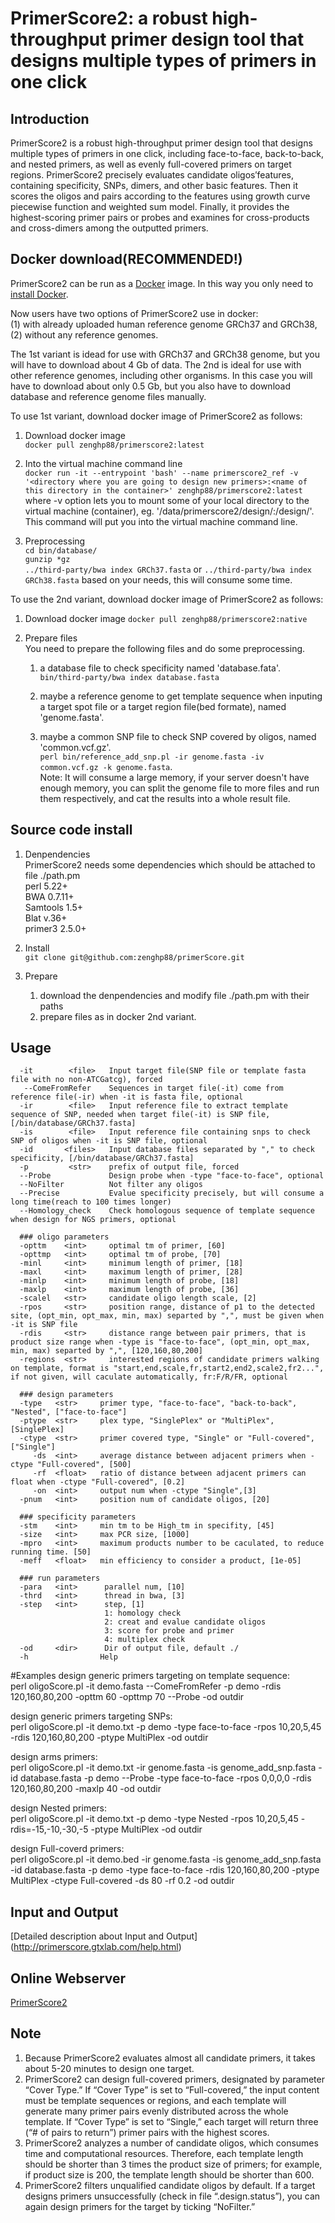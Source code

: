 # PrimerScore2: a robust high-throughput primer design tool that designs multiple types of primers in one click

## Introduction
PrimerScore2 is a robust high-throughput primer design tool that designs multiple types of primers in one click, including face-to-face, back-to-back, and nested primers, as well as evenly full-covered primers on target regions. PrimerScore2 precisely evaluates candidate oligos′features, containing specificity, SNPs, dimers, and other basic features. Then it scores the oligos and pairs according to the features using growth curve piecewise function and weighted sum model. Finally, it provides the highest-scoring primer pairs or probes and examines for cross-products and cross-dimers among the outputted primers.

## Docker download(RECOMMENDED!)
PrimerScore2 can be run as a [Docker](https://www.docker.com) image. In this way you only need to [install Docker](https://docs.docker.com/install/).

Now users have two options of PrimerScore2 use in docker:  
(1) with already uploaded human reference genome GRCh37 and GRCh38,  
(2) without any reference genomes.  

The 1st variant is idead for use with GRCh37 and GRCh38 genome, but you will have to download about 4 Gb of data. The 2nd is ideal for use with other reference genomes, including other organisms. In this case you will have to download about only 0.5 Gb, but you also have to download database and reference genome files manually.

To use 1st variant, download docker image of PrimerScore2 as follows:

1. Download docker image  
   `docker pull zenghp88/primerscore2:latest`

2. Into the virtual machine command line  
   `docker run -it --entrypoint 'bash' --name primerscore2_ref -v '<directory where you are going to design new primers>:<name of this directory in the container>' zenghp88/primerscore2:latest`  
   where -v option lets you to mount some of your local directory to the virtual machine (container), eg. '/data/primerscore2/design/:/design/'. This command will put you into the virtual machine command line.

3. Preprocessing  
   `cd bin/database/`  
   `gunzip *gz`  
   `../third-party/bwa index GRCh37.fasta` or `../third-party/bwa index GRCh38.fasta` based on your needs, this will consume some time.
   
To use the 2nd variant, download docker image of PrimerScore2 as follows:

1. Download docker image
   `docker pull zenghp88/primerscore2:native`

2. Prepare files  
   You need to prepare the following files and do some preprocessing.  
   1) a database file to check specificity named 'database.fata'.  
   `bin/third-party/bwa index database.fasta`  
   
   2) maybe a reference genome to get template sequence when inputing a target spot file or a target region file(bed formate), named 'genome.fasta'.
   
   3) maybe a common SNP file to check SNP covered by oligos, named 'common.vcf.gz'.  
      `perl bin/reference_add_snp.pl -ir genome.fasta -iv common.vcf.gz -k genome.fasta`.  
      Note: It will consume a large memory, if your server doesn't have enough memory, you can split the genome file to more files and run them respectively, and cat the results into a whole result file.  

## Source code install
1. Denpendencies  
   PrimerScore2 needs some dependencies which should be attached to file ./path.pm   
   perl 5.22+   
   BWA 0.7.11+  
   Samtools 1.5+  
   Blat v.36+  
   primer3 2.5.0+  

2. Install  
   `git clone git@github.com:zenghp88/primerScore.git`

3. Prepare  
   1) download the denpendencies and modify file ./path.pm with their paths  
   2) prepare files as in docker 2nd variant.

## Usage 

```
  -it        <file>   Input target file(SNP file or template fasta file with no non-ATCGatcg), forced
   --ComeFromRefer    Sequences in target file(-it) come from reference file(-ir) when -it is fasta file, optional
  -ir        <file>   Input reference file to extract template sequence of SNP, needed when target file(-it) is SNP file, [/bin/database/GRCh37.fasta]
  -is        <file>   Input reference file containing snps to check SNP of oligos when -it is SNP file, optional
  -id       <files>   Input database files separated by "," to check specificity, [/bin/database/GRCh37.fasta]
  -p         <str>    prefix of output file, forced
  --Probe             Design probe when -type "face-to-face", optional
  --NoFilter          Not filter any oligos
  --Precise           Evalue specificity precisely, but will consume a long time(reach to 100 times longer)
  --Homology_check    Check homologous sequence of template sequence when design for NGS primers, optional

  ### oligo parameters
  -opttm    <int>     optimal tm of primer, [60]
  -opttmp   <int>     optimal tm of probe, [70]
  -minl     <int>     minimum length of primer, [18]
  -maxl     <int>     maximum length of primer, [28]
  -minlp    <int>     minimum length of probe, [18]
  -maxlp    <int>     maximum length of probe, [36]
  -scalel   <str>     candidate oligo length scale, [2]
  -rpos     <str>     position range, distance of p1 to the detected site, (opt_min, opt_max, min, max) separted by ",", must be given when -it is SNP file
  -rdis     <str>     distance range between pair primers, that is product size range when -type is "face-to-face", (opt_min, opt_max, min, max) separted by ",", [120,160,80,200]
  -regions  <str>     interested regions of candidate primers walking on template, format is "start,end,scale,fr,start2,end2,scale2,fr2...", if not given, will caculate automatically, fr:F/R/FR, optional

  ### design parameters
  -type   <str>     primer type, "face-to-face", "back-to-back", "Nested", ["face-to-face"]
  -ptype  <str>     plex type, "SinglePlex" or "MultiPlex", [SinglePlex]
  -ctype  <str>     primer covered type, "Single" or "Full-covered", ["Single"]
     -ds  <int>     average distance between adjacent primers when -ctype "Full-covered", [500]
     -rf  <float>   ratio of distance between adjacent primers can float when -ctype "Full-covered", [0.2]
     -on  <int>     output num when -ctype "Single",[3]
  -pnum   <int>     position num of candidate oligos, [20]

  ### specificity parameters
  -stm    <int>     min tm to be High_tm in specifity, [45]
  -size   <int>     max PCR size, [1000]
  -mpro   <int>     maximum products number to be caculated, to reduce running time. [50]
  -meff   <float>   min efficiency to consider a product, [1e-05]

  ### run parameters
  -para   <int>      parallel num, [10]
  -thrd   <int>      thread in bwa, [3]
  -step   <int>      step, [1]
                     1: homology check
                     2: creat and evalue candidate oligos
                     3: score for probe and primer
                     4: multiplex check
  -od     <dir>      Dir of output file, default ./
  -h                Help
```

#Examples
design generic primers targeting on template sequence:  
perl oligoScore.pl -it demo.fasta --ComeFromRefer -p demo -rdis 120,160,80,200 -opttm 60 -opttmp 70 --Probe -od outdir

design generic primers targeting SNPs:  
perl oligoScore.pl -it demo.txt -p demo -type face-to-face -rpos 10,20,5,45 -rdis 120,160,80,200 -ptype MultiPlex -od outdir

design arms primers:  
perl oligoScore.pl -it demo.txt -ir genome.fasta -is genome_add_snp.fasta -id database.fasta -p demo --Probe -type face-to-face -rpos 0,0,0,0 -rdis 120,160,80,200 -maxlp 40 -od outdir

design Nested primers:  
perl oligoScore.pl -it demo.txt -p demo -type Nested -rpos 10,20,5,45 -rdis=-15,-10,-30,-5 -ptype MultiPlex -od outdir

design Full-coverd primers:  
perl oligoScore.pl -it demo.bed -ir genome.fasta -is genome_add_snp.fasta -id database.fasta -p demo -type face-to-face -rdis 120,160,80,200 -ptype MultiPlex -ctype Full-covered -ds 80 -rf 0.2 -od outdir  

## Input and Output
[Detailed description about Input and Output] (http://primerscore.gtxlab.com/help.html)

## Online Webserver  
[PrimerScore2](http://primerscore.gtxlab.com/)

## Note
1. Because PrimerScore2 evaluates almost all candidate primers, it takes about 5-20 minutes to design one target.  
2. PrimerScore2 can design full-covered primers, designated by parameter “Cover Type.” If “Cover Type” is set to “Full-covered,” the input content must be template sequences or regions, and each template will generate many primer pairs evenly distributed across the whole template. If “Cover Type” is set to “Single,” each target will return three (“# of pairs to return”) primer pairs with the highest scores.  
3. PrimerScore2 analyzes a number of candidate oligos, which consumes time and computational resources. Therefore, each template length should be shorter than 3 times the product size of primers; for example, if product size is 200, the template length should be shorter than 600.  
4. PrimerScore2 filters unqualified candidate oligos by default. If a target designs primers unsuccessfully (check in file “.design.status”), you can again design primers for the target by ticking “NoFilter.”  

